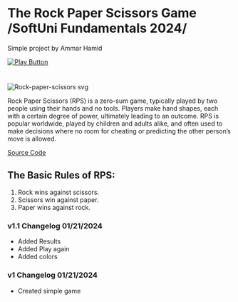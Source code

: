 # The Rock Paper Scissors Game /SoftUni Fundamentals 2024/
Simple project by Ammar Hamid

[<img alt="Play Button" src="https://github.com/ammarhamid1/RockPaperScissorsbyAmmar/assets/149333132/fc1343a3-0c5d-4a1f-b115-cf7dfd9597f6" />](https://replit.com/@ahamid96/RockPapersScissorsGame#main.py)

#

![Rock-paper-scissors svg](https://github.com/ammarhamid1/RockPaperScissorsbyAmmar/assets/149333132/ca3a5090-6ae8-4c84-8ffb-37192ad32174)

Rock Paper Scissors (RPS) is a zero-sum game, typically played by two people using their hands and no tools. Players make hand shapes, each with a certain degree of power, ultimately leading to an outcome. RPS is popular worldwide, played by children and adults alike, and often used to make decisions where no room for cheating or predicting the other person’s move is allowed.

[Source Code](rock_paper_scissors.py)

## The Basic Rules of RPS:
1. Rock wins against scissors.
2. Scissors win against paper.
3. Paper wins against rock.
### v1.1 Changelog 01/21/2024
 - Added Results
 - Added Play again
 - Added colors
### v1 Changelog 01/21/2024
 - Created simple game
